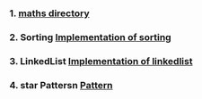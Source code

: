 ### 1. [maths directory](https://github.com/vandanafuloria/algorithmic-problems/tree/main/maths)

### 2. Sorting [Implementation of sorting](./sorting/README.md)

### 3. LinkedList [Implementation of linkedlist](./linkedlist/README.md)

### 4. star Pattersn [Pattern ](./patterns-printing/)
